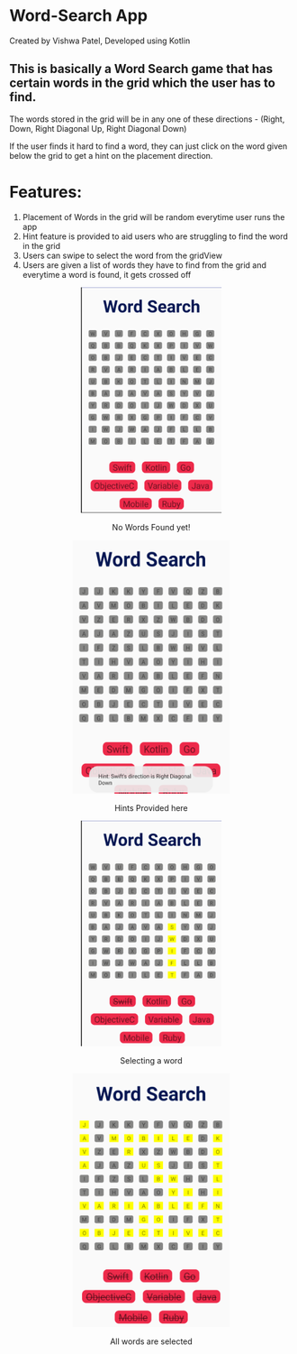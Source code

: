 # Word-Search App
Created by Vishwa Patel, Developed using Kotlin


## This is basically a Word Search game that has certain words in the grid which the user has to find.

 The words stored in the grid will be in any one of these directions - (Right, Down, Right Diagonal Up, Right Diagonal Down)

If the user finds it hard to find a word, they can just click on the word given below the grid to get a hint on the placement direction.

# Features:

 1. Placement of Words in the grid will be random everytime user runs the app
 2. Hint feature is provided to aid users who are struggling to find the word in the grid
 3. Users can swipe to select the word from the gridView
 4. Users are given a list of words they have to find from the grid and everytime a word is found, it gets crossed off

<div align="center">
<p float="center">
  <img src="https://github.com/VishwaP98/Word-Search/blob/master/ScreenShots/ScreenShot1.png" width="250" height="400" alt="No Words Found yet" hspace="50">
 
 <p float="center">No Words Found yet!</p>
 
 
 <img src="https://github.com/VishwaP98/Word-Search/blob/master/ScreenShots/ScreenShot4.png" width="280" height="450" alt="No Words Found yet" hspace="50">
 
 <p float="center">Hints Provided here</p> 
 
 <img src="https://github.com/VishwaP98/Word-Search/blob/master/ScreenShots/ScreenShot2.png" width="250" height="400" alt="No Words Found yet" hspace="50">
 
 <p float="center">Selecting a word</p>
 
 
 <img src="https://github.com/VishwaP98/Word-Search/blob/master/ScreenShots/ScreenShot3.png" width="280" height="450" alt="No Words Found yet" hspace="50">
 <p float="center">All words are selected</p>
</p>
</div>

